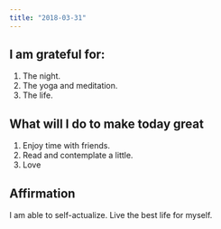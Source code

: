 ```yaml
---
title: "2018-03-31"
---
```

## I am grateful for:
1. The night.  
2. The yoga and meditation. 
3. The life.

## What will I do to make today great

1. Enjoy time with friends.  
2. Read and contemplate a little. 
3. Love

## Affirmation

I am able to self-actualize. Live the best life for myself.